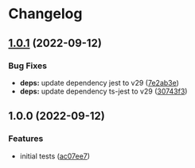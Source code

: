 # Changelog

## [1.0.1](https://github.com/finalbiome/finalbiome-cascade/compare/v1.0.0...v1.0.1) (2022-09-12)


### Bug Fixes

* **deps:** update dependency jest to v29 ([7e2ab3e](https://github.com/finalbiome/finalbiome-cascade/commit/7e2ab3e94a47fec3db9770a25bc0a909c3fcea13))
* **deps:** update dependency ts-jest to v29 ([30743f3](https://github.com/finalbiome/finalbiome-cascade/commit/30743f3080260bc590e7322afd73affe1cb4e75b))

## 1.0.0 (2022-09-12)


### Features

* initial tests ([ac07ee7](https://github.com/finalbiome/finalbiome-cascade/commit/ac07ee7344205abdc1a63614fca6e9152d5ca3c5))

